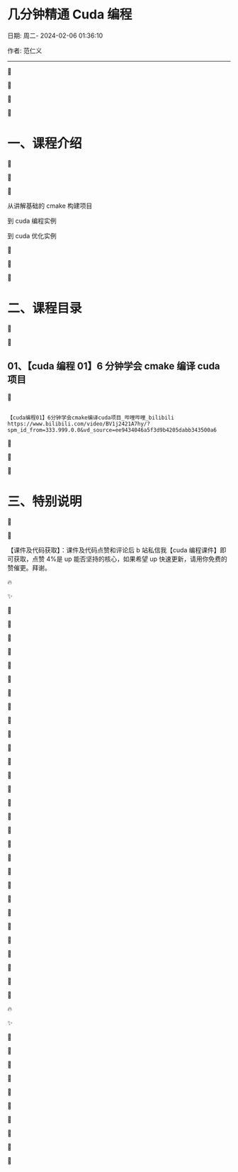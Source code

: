 # 几分钟精通 Cuda 编程

日期: 周二- 2024-02-06 01:36:10

作者: 范仁义

---

🍎

🍓

🍊

🍒

# 一、课程介绍

🍌

🍑

🍍

从讲解基础的 cmake 构建项目

到 cuda 编程实例

到 cuda 优化实例

🍉

🍇

🍋

# 二、课程目录

🍅

📖

## 01、【cuda 编程 01】6 分钟学会 cmake 编译 cuda 项目

🍧

```

【cuda编程01】6分钟学会cmake编译cuda项目_哔哩哔哩_bilibili
https://www.bilibili.com/video/BV1j2421A7hy/?spm_id_from=333.999.0.0&vd_source=ee9434046a5f3d9b4205dabb343500a6

```

🍓

📒

🔧

# 三、特别说明

🌱

🌺

【课件及代码获取】：课件及代码点赞和评论后 b 站私信我【cuda 编程课件】即可获取，点赞 4%是 up 能否坚持的核心，如果希望 up 快速更新，请用你免费的赞催更。拜谢。

🔥

✨

🍹

🧊

🍄

🌷

💮

🌸

🍁

🌳

🌲

🌴

🍎

🍓

🍊

🍒

🍌

🍑

🍍

🍉

🍇

🍋

🍅

🍐

📖

🍧

🍓

📒

🔧

🌱

🌺

🔥

✨

🍹

🧊

🍄

🌷

💮

🌸

🍁

🌳

🌲

🌴
